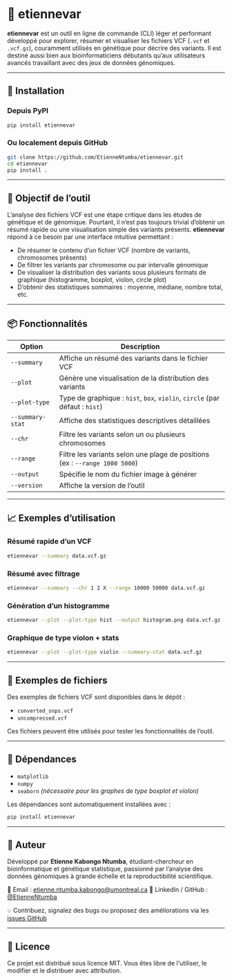 # 🧬 etiennevar

**etiennevar** est un outil en ligne de commande (CLI) léger et performant développé pour explorer, résumer et visualiser les fichiers VCF (`.vcf` et `.vcf.gz`), couramment utilisés en génétique pour décrire des variants. Il est destiné aussi bien aux bioinformaticiens débutants qu’aux utilisateurs avancés travaillant avec des jeux de données génomiques.

---

## 🚀 Installation

### Depuis PyPI

```bash
pip install etiennevar
```

### Ou localement depuis GitHub

```bash
git clone https://github.com/EtienneNtumba/etiennevar.git
cd etiennevar
pip install .
```

---

## 🎯 Objectif de l’outil

L’analyse des fichiers VCF est une étape critique dans les études de génétique et de génomique. Pourtant, il n’est pas toujours trivial d’obtenir un résumé rapide ou une visualisation simple des variants présents. **etiennevar** répond à ce besoin par une interface intuitive permettant :

- De résumer le contenu d’un fichier VCF (nombre de variants, chromosomes présents)
- De filtrer les variants par chromosome ou par intervalle génomique
- De visualiser la distribution des variants sous plusieurs formats de graphique (histogramme, boxplot, violon, circle plot)
- D’obtenir des statistiques sommaires : moyenne, médiane, nombre total, etc.

---

## 📦 Fonctionnalités

| Option           | Description |
|------------------|-------------|
| `--summary`       | Affiche un résumé des variants dans le fichier VCF |
| `--plot`          | Génère une visualisation de la distribution des variants |
| `--plot-type`     | Type de graphique : `hist`, `box`, `violin`, `circle` (par défaut : `hist`) |
| `--summary-stat`  | Affiche des statistiques descriptives détaillées |
| `--chr`           | Filtre les variants selon un ou plusieurs chromosomes |
| `--range`         | Filtre les variants selon une plage de positions (ex : `--range 1000 5000`) |
| `--output`        | Spécifie le nom du fichier image à générer |
| `--version`       | Affiche la version de l’outil |

---

## 📈 Exemples d’utilisation

### Résumé rapide d’un VCF

```bash
etiennevar --summary data.vcf.gz
```

### Résumé avec filtrage

```bash
etiennevar --summary --chr 1 2 X --range 10000 50000 data.vcf.gz
```

### Génération d’un histogramme

```bash
etiennevar --plot --plot-type hist --output histogram.png data.vcf.gz
```

### Graphique de type violon + stats

```bash
etiennevar --plot --plot-type violin --summary-stat data.vcf.gz
```

---

## 🧪 Exemples de fichiers

Des exemples de fichiers VCF sont disponibles dans le dépôt :

- `converted_snps.vcf`
- `uncompressed.vcf`

Ces fichiers peuvent être utilisés pour tester les fonctionnalités de l’outil.

---

## 🔧 Dépendances

- `matplotlib`
- `numpy`
- `seaborn` *(nécessaire pour les graphes de type boxplot et violon)*

Les dépendances sont automatiquement installées avec :

```bash
pip install etiennevar
```

---

## 👤 Auteur

Développé par **Etienne Kabongo Ntumba**, étudiant-chercheur en bioinformatique et génétique statistique, passionné par l’analyse des données génomiques à grande échelle et la reproductibilité scientifique.

📧 Email : etienne.ntumba.kabongo@umontreal.ca
🔗 LinkedIn / GitHub : [@EtienneNtumba](https://github.com/EtienneNtumba)

💡 Contribuez, signalez des bugs ou proposez des améliorations via les [issues GitHub](https://github.com/EtienneNtumba/etiennevar/issues)

---

## 📜 Licence

Ce projet est distribué sous licence MIT. Vous êtes libre de l'utiliser, le modifier et le distribuer avec attribution.
